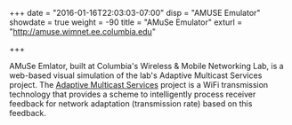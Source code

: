 +++
date = "2016-01-16T22:03:03-07:00"
disp = "AMUSE Emulator"
showdate = true
weight = -90
title = "AMuSe Emulator"
exturl = "http://amuse.wimnet.ee.columbia.edu"

+++

AMuSe Emlator, built at Columbia's Wireless & Mobile Networking Lab, is a web-based visual simulation of the lab's Adaptive Multicast Services project. <!--more-->The [Adaptive Multicast Services](http://wimnet.ee.columbia.edu/portfolio/amuse/) project is a WiFi transmission technology that provides a scheme to intelligently process receiver feedback for network adaptation (transmission rate) based on this feedback.